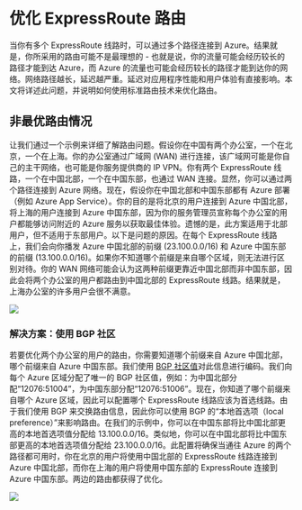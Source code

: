 <properties
   pageTitle="优化 ExpressRoute 路由 | Azure"
   description="本页详细介绍了在客户可以通过多个 ExpressRoute 线路在 Azure 与客户的公司网络之间进行连接时，如何优化路由。"
   documentationCenter="na"
   services="expressroute"
   authors="charwen"
   manager="carmonm"
   editor=""/>  

<tags
   ms.service="expressroute"
   ms.devlang="na"
   ms.topic="get-started-article"
   ms.tgt_pltfrm="na"
   ms.workload="infrastructure-services"
   ms.date="10/10/2016"
   wacn.date="10/31/2016"
   ms.author="charwen"/>  


# 优化 ExpressRoute 路由
当你有多个 ExpressRoute 线路时，可以通过多个路径连接到 Azure。结果就是，你所采用的路由可能不是最理想的 - 也就是说，你的流量可能会经历较长的路径才能到达 Azure，而 Azure 的流量也可能会经历较长的路径才能到达你的网络。网络路径越长，延迟越严重。延迟对应用程序性能和用户体验有直接影响。本文将详述此问题，并说明如何使用标准路由技术来优化路由。

## 非最优路由情况 
让我们通过一个示例来详细了解路由问题。假设你在中国有两个办公室，一个在北京，一个在上海。你的办公室通过广域网 (WAN) 进行连接，该广域网可能是你自己的主干网络，也可能是你服务提供商的 IP VPN。你有两个 ExpressRoute 线路，一个在中国北部，一个在中国东部，也通过 WAN 连接。显然，你可以通过两个路径连接到 Azure 网络。现在，假设你在中国北部和中国东部都有 Azure 部署（例如 Azure App Service）。你的目的是将北京的用户连接到 Azure 中国北部，将上海的用户连接到 Azure 中国东部，因为你的服务管理员宣称每个办公室的用户都能够访问附近的 Azure 服务以获取最佳体验。遗憾的是，此方案适用于北部用户，但不适用于东部用户。以下是问题的原因。在每个 ExpressRoute 线路上，我们会向你播发 Azure 中国北部的前缀 (23.100.0.0/16) 和 Azure 中国东部的前缀 (13.100.0.0/16)。如果你不知道哪个前缀是来自哪个区域，则无法进行区别对待。你的 WAN 网络可能会认为这两种前缀更靠近中国北部而非中国东部，因此会将两个办公室的用户都路由到中国北部的 ExpressRoute 线路。结果就是，上海办公室的许多用户会很不满意。

![](./media/expressroute-optimize-routing/expressroute-case1-problem.png)

### 解决方案：使用 BGP 社区
若要优化两个办公室的用户的路由，你需要知道哪个前缀来自 Azure 中国北部，哪个前缀来自 Azure 中国东部。我们使用 [BGP 社区值](/documentation/articles/expressroute-routing/)对此信息进行编码。我们向每个 Azure 区域分配了唯一的 BGP 社区值，例如：为中国北部分配“12076:51004”，为中国东部分配“12076:51006”。现在，你知道了哪个前缀来自哪个 Azure 区域，因此可以配置哪个 ExpressRoute 线路应该为首选线路。由于我们使用 BGP 来交换路由信息，因此你可以使用 BGP 的“本地首选项（local preference）”来影响路由。在我们的示例中，你可以在中国东部将比中国北部更高的本地首选项值分配给 13.100.0.0/16。类似地，你可以在中国北部将比中国东部更高的本地首选项值分配给 23.100.0.0/16。此配置将确保当通往 Azure 的两个路径都可用时，你在北京的用户将使用中国北部的 ExpressRoute 线路连接到 Azure 中国北部，而你在上海的用户将使用中国东部的 ExpressRoute 连接到 Azure 中国东部。两边的路由都获得了优化。

![](./media/expressroute-optimize-routing/expressroute-case1-solution.png)



<!---HONumber=Mooncake_1024_2016-->